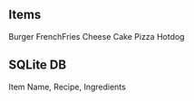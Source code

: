 Items
------------
Burger
FrenchFries
Cheese Cake
Pizza
Hotdog


SQLite DB
--------------
Item Name, Recipe, Ingredients

